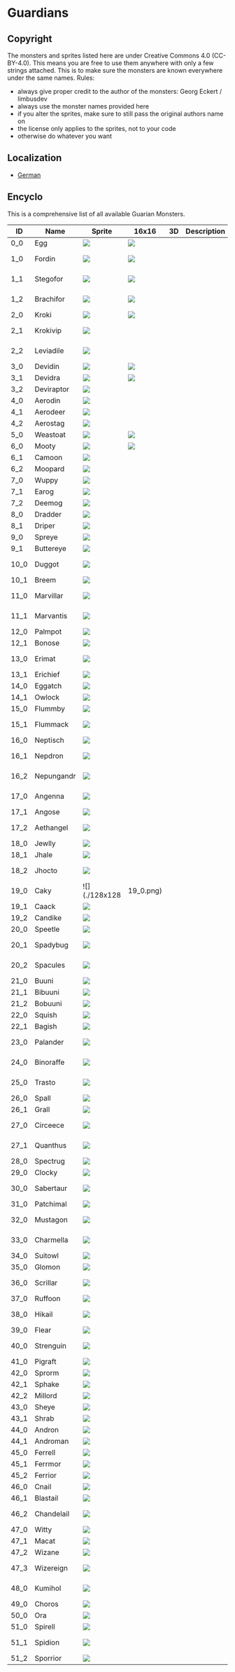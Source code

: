 # Guardians

## Copyright

The monsters and sprites listed here are under Creative Commons 4.0 (CC-BY-4.0). This means you are free to use them anywhere with only a few strings attached. This is to make sure the monsters are known everywhere under the same names. Rules:

* always give proper credit to the author of the monsters: Georg Eckert / limbusdev
* always use the monster names provided here
* if you alter the sprites, make sure to still pass the original authors name on
* the license only applies to the sprites, not to your code
* otherwise do whatever you want

## Localization

* [German](./Guardians_DE.md)

## Encyclo

This is a comprehensive list of all available Guarian Monsters.

|ID         |Name       |Sprite                 |16x16                  |3D |Description|Name Origin            |
|-----------|-----------|-----------------------|-----------------------|---|-----------|-----------------------|
|0_0        |Egg        |![](./128x128/0_0.png) |![](./16x16/0_0.png)   |   |           |                       |
|1_0        |Fordin     |![](./128x128/1_0.png) |![](./16x16/1_0.png)   |   |           |Forest dinosaur        |
|1_1        |Stegofor   |![](./128x128/1_1.png) |![](./16x16/1_1.png)   |   |           |Stegosaurus forest     |
|1_2        |Brachifor  |![](./128x128/1_2.png) |![](./16x16/1_2.png)   |   |           |Brachiosaurus forest   |
|2_0        |Kroki      |![](./128x128/2_0.png) |![](./16x16/2_0.png)   |   |           |Crocodile              |
|2_1        |Krokivip   |![](./128x128/2_1.png) |                       |   |           |Crocodile viper        |
|2_2        |Leviadile  |![](./128x128/2_2.png) |                       |   |           |Leviathan crocodile    |
|3_0        |Devidin    |![](./128x128/3_0.png) |![](./16x16/3_0.png)   |   |           |Devil dinosaur         |
|3_1        |Devidra    |![](./128x128/3_1.png) |![](./16x16/3_1.png)   |   |           |Devil dragon           |
|3_2        |Deviraptor |![](./128x128/3_2.png) |                       |   |           |Devil raptor           |
|4_0        |Aerodin    |![](./128x128/4_0.png) |                       |   |           |Air dinosaur           |
|4_1        |Aerodeer   |![](./128x128/4_1.png) |                       |   |           |Air deer               |
|4_2        |Aerostag   |![](./128x128/4_2.png) |                       |   |           |Air stag               |
|5_0        |Weastoat   |![](./128x128/5_0.png) |![](./16x16/5_0.png)   |   |           |Weasel toat            |
|6_0        |Mooty      |![](./128x128/6_0.png) |![](./16x16/6_0.png)   |   |           |Moon kitty             |
|6_1        |Camoon     |![](./128x128/6_1.png) |                       |   |           |Cat moon               |
|6_2        |Moopard    |![](./128x128/6_2.png) |                       |   |           |Moon leopard           |
|7_0        |Wuppy      |![](./128x128/7_0.png) |                       |   |           |Worm puppy             |
|7_1        |Earog      |![](./128x128/7_1.png) |                       |   |           |Ear dog                |
|7_2        |Deemog     |![](./128x128/7_2.png) |                       |   |           |Demon dog              |
|8_0        |Dradder    |![](./128x128/8_0.png) |                       |   |           |Dread adder            |
|8_1        |Driper     |![](./128x128/8_1.png) |                       |   |           |Dread viper            |
|9_0        |Spreye     |![](./128x128/9_0.png) |                       |   |           |Spring eye             |
|9_1        |Buttereye  |![](./128x128/9_1.png) |                       |   |           |Butterfly eye          |
|10_0       |Duggot     |![](./128x128/10_0.png)|                       |   |           |Double maggot          |
|10_1       |Breem      |![](./128x128/10_1.png)|                       |   |           |Bee worm               |
|11_0       |Marvillar  |![](./128x128/11_0.png)|                       |   |           |Marvellous caterpillar |
|11_1       |Marvantis  |![](./128x128/11_1.png)|                       |   |           |Marvellous mantis      |
|12_0       |Palmpot    |![](./128x128/12_0.png)|                       |   |           |Palmtree pot           |
|12_1       |Bonose     |![](./128x128/12_1.png)|                       |   |           |Bonsai nose            |
|13_0       |Erimat     |![](./128x128/13_0.png)|                       |   |           |Hermit aspirant        |
|13_1       |Erichief   |![](./128x128/13_1.png)|                       |   |           |Hermit chief           |
|14_0       |Eggatch    |![](./128x128/14_0.png)|                       |   |           |Hatching egg           |
|14_1       |Owlock     |![](./128x128/14_1.png)|                       |   |           |Owl lock               |
|15_0       |Flummby    |![](./128x128/15_0.png)|                       |   |           |Flummery boy           |
|15_1       |Flummack   |![](./128x128/15_1.png)|                       |   |           |Flummery stack         |
|16_0       |Neptisch   |![](./128x128/16_0.png)|                       |   |           |Neptun fish            |
|16_1       |Nepdron    |![](./128x128/16_1.png)|                       |   |           |Neptun dragon          |
|16_2       |Nepungandr |![](./128x128/16_2.png)|                       |   |           |Neptun Jörmungandr     |
|17_0       |Angenna    |![](./128x128/17_0.png)|                       |   |           |Angel antenna          |
|17_1       |Angose     |![](./128x128/17_1.png)|                       |   |           |Angel nose             |
|17_2       |Aethangel  |![](./128x128/17_2.png)|                       |   |           |Aetherical angel       |
|18_0       |Jewlly     |![](./128x128/18_0.png)|                       |   |           |Jewel jellyfish        |
|18_1       |Jhale      |![](./128x128/18_1.png)|                       |   |           |Jewel whale            |
|18_2       |Jhocto     |![](./128x128/18_2.png)|                       |   |           |Jewel octopus          |
|19_0       |Caky       |![](./128x128|19_0.png)|                       |   |           |Cake boy               |
|19_1       |Caack      |![](./128x128/19_1.png)|                       |   |           |Cake stack             |
|19_2       |Candike    |![](./128x128/19_2.png)|                       |   |           |Candy cake             |
|20_0       |Speetle    |![](./128x128/20_0.png)|                       |   |           |Spider beetle          |
|20_1       |Spadybug   |![](./128x128/20_1.png)|                       |   |           |Spider ladybug         |
|20_2       |Spacules   |![](./128x128/20_2.png)|                       |   |           |Spider hercules bug    |
|21_0       |Buuni      |![](./128x128/21_0.png)|                       |   |           |Bunny                  |
|21_1       |Bibuuni    |![](./128x128/21_1.png)|                       |   |           |Bigger bunny           |
|21_2       |Bobuuni    |![](./128x128/21_2.png)|                       |   |           |Boxer bunny            |
|22_0       |Squish     |![](./128x128/22_0.png)|                       |   |           |Squinting fish         |
|22_1       |Bagish     |![](./128x128/22_1.png)|                       |   |           |Bagel fish             |
|23_0       |Palander   |![](./128x128/23_0.png)|                       |   |           |Pink salamander        |
|24_0       |Binoraffe  |![](./128x128/24_0.png)|                       |   |           |Binocular giraffe      |
|25_0       |Trasto     |![](./128x128/25_0.png)|                       |   |           |Transparent gastronomy |
|26_0       |Spall      |![](./128x128/26_0.png)|                       |   |           |Spring ball            |
|26_1       |Grall      |![](./128x128/26_1.png)|                       |   |           |Grim ball              |
|27_0       |Circeece   |![](./128x128/27_0.png)|                       |   |           |Circuit board fleece   |
|27_1       |Quanthus   |![](./128x128/27_1.png)|                       |   |           |Quantum rhombus        |
|28_0       |Spectrug   |![](./128x128/28_0.png)|                       |   |           |Spectrum bug           |
|29_0       |Clocky     |![](./128x128/29_0.png)|                       |   |           |Clock                  |
|30_0       |Sabertaur  |![](./128x128/30_0.png)|                       |   |           |Saber tooth zentaur    |
|31_0       |Patchimal  |![](./128x128/31_0.png)|                       |   |           |Patch animal           |
|32_0       |Mustagon   |![](./128x128/32_0.png)|                       |   |           |Mustage hexagon        |
|33_0       |Charmella  |![](./128x128/33_0.png)|                       |   |           |Charmeleon umbrella    |
|34_0       |Suitowl    |![](./128x128/34_0.png)|                       |   |           |Suit owl               |
|35_0       |Glomon     |![](./128x128/35_0.png)|                       |   |           |Glove demon            |
|36_0       |Scrillar   |![](./128x128/36_0.png)|                       |   |           |Screen caterpillar     |
|37_0       |Ruffoon    |![](./128x128/37_0.png)|                       |   |           |Ruff coon              |
|38_0       |Hikail     |![](./128x128/38_0.png)|                       |   |           |Hitchiking snail       |
|39_0       |Flear      |![](./128x128/39_0.png)|                       |   |           |Flash bear             |
|40_0       |Strenguin  |![](./128x128/40_0.png)|                       |   |           |Striped penguin        |
|41_0       |Pigraft    |![](./128x128/41_0.png)|                       |   |           |Pig aircraft           |
|42_0       |Sprorm     |![](./128x128/42_0.png)|                       |   |           |Spring worm            |
|42_1       |Sphake     |![](./128x128/42_1.png)|                       |   |           |Sphere snake           |
|42_2       |Millord    |![](./128x128/42_2.png)|                       |   |           |Mill lord              |
|43_0       |Sheye      |![](./128x128/43_0.png)|                       |   |           |Shell eye              |
|43_1       |Shrab      |![](./128x128/43_1.png)|                       |   |           |Shell crab             |
|44_0       |Andron     |![](./128x128/44_0.png)|                       |   |           |Android ton            |
|44_1       |Androman   |![](./128x128/44_1.png)|                       |   |           |Android main           |
|45_0       |Ferrell    |![](./128x128/45_0.png)|                       |   |           |Ferret shell           |
|45_1       |Ferrmor    |![](./128x128/45_1.png)|                       |   |           |Ferret armor           |
|45_2       |Ferrior    |![](./128x128/45_2.png)|                       |   |           |Ferret warrior         |
|46_0       |Cnail      |![](./128x128/46_0.png)|                       |   |           |Candle snail           |
|46_1       |Blastail   |![](./128x128/46_1.png)|                       |   |           |Blasting snail         |
|46_2       |Chandelail |![](./128x128/46_2.png)|                       |   |           |Chandelier snail       |
|47_0       |Witty      |![](./128x128/47_0.png)|                       |   |           |Witch kitty            |
|47_1       |Macat      |![](./128x128/47_1.png)|                       |   |           |Magical cat            |
|47_2       |Wizane     |![](./128x128/47_2.png)|                       |   |           |Wizard mane            |
|47_3       |Wizereign  |![](./128x128/47_3.png)|                       |   |           |Wizard sovereign       |
|48_0       |Kumihol    |![](./128x128/48_0.png)|                       |   |           |Kumiho eol-eum         |
|49_0       |Choros     |![](./128x128/49_0.png)|                       |   |           |greek: space           |
|50_0       |Ora        |![](./128x128/50_0.png)|                       |   |           |greek: time            |
|51_0       |Spirell    |![](./128x128/51_0.png)|                       |   |           |Spider shell           |
|51_1       |Spidion    |![](./128x128/51_1.png)|                       |   |           |Spider scorpion        |
|51_2       |Sporrior   |![](./128x128/51_2.png)|                       |   |           |Spider warrior         |






























